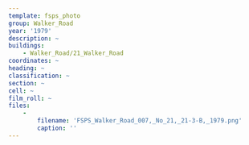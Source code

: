 ```yaml
---
template: fsps_photo
group: Walker_Road
year: '1979'
description: ~
buildings:
    - Walker_Road/21_Walker_Road
coordinates: ~
heading: ~
classification: ~
section: ~
cell: ~
film_roll: ~
files:
    -
        filename: 'FSPS_Walker_Road_007,_No_21,_21-3-B,_1979.png'
        caption: ''
---
```

